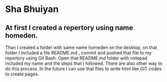 # Sha Bhuiyan

## At first I created a repertory using name homeden.  
Than I created a folder with same name homeden on the desktop, on that folder I included a file README.md , 
commit and pushed that file to my repertory using Git Bash. Open that README.md folder with notepad included
my name and the steps that I followed. There are also other way to do this process. 
In the future I can use that files to write html like GIT codes to create pages.  
